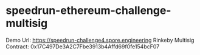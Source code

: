 # speedrun-ethereum-challenge-multisig
Demo Url: https://speedrun-challenge4.spore.engineering
Rinkeby Multisig Contract: 0x17C497De3A2C7Fbe3913b4Affd69f0fe154bcF07
